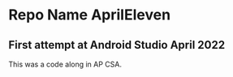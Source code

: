 # Repo Name AprilEleven

##  First attempt at Android Studio April 2022

This was a code along in AP CSA.


